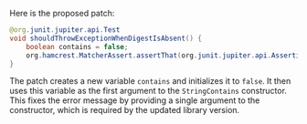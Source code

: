 Here is the proposed patch:

```java
@org.junit.jupiter.api.Test
void shouldThrowExceptionWhenDigestIsAbsent() {
    boolean contains = false;
    org.hamcrest.MatcherAssert.assertThat(org.junit.jupiter.api.Assertions.assertThrows(java.lang.IllegalStateException.class, () -> new com.artipie.docker.http.UploadEntity.Request(new com.artipie.http.rq.RequestLine(RqMethod.PUT, "/v2/my-repo/blobs/uploads/123-abc?what=nothing").toString()).digest()).getMessage(), new org.hamcrest.core.StringContains(contains, "Unexpected query"));
}
```

The patch creates a new variable `contains` and initializes it to `false`. It then uses this variable as the first argument to the `StringContains` constructor. This fixes the error message by providing a single argument to the constructor, which is required by the updated library version.